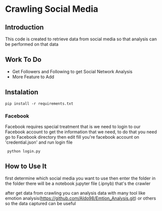 # Crawling Social Media

## Introduction
This code is created to retrieve data from social media so that analysis can be performed on that data

## Work To Do
- Get Followers and Following to get Social Network Analysis
- More Feature to Add

## Instalation
``` pip install -r requirements.txt ```

### Facebook 
Facebook requires special treatment that is we need to login to our Facebook account to get the information that we need, to do that you need go to Facebook directory then edit fill you're facebook account on 'credential.json' and run login file 

``` python login.py```


## How to Use It
first determine which social media you want to use then enter the folder in the folder there will be a notebook jupyter file (.ipnyb) that's the crawler

after get data from crawling you can analysis data with many tool like emotion analysis(https://github.com/Aldo98/Emtion_Analysis.git) or others so the data captured can be useful 